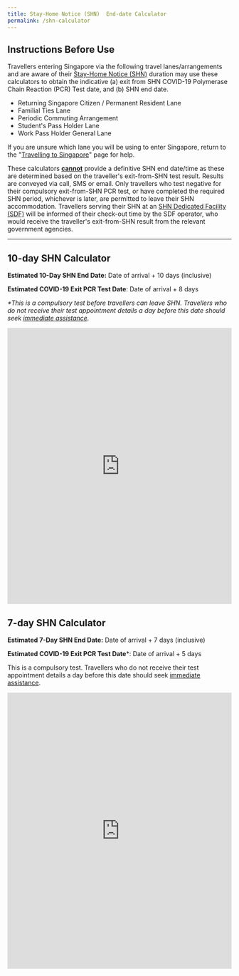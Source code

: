 ```yaml
---
title: Stay-Home Notice (SHN)  End-date Calculator
permalink: /shn-calculator
---
```

## Instructions Before Use 

Travellers entering Singapore via the following travel lanes/arrangements and are aware of their <a href="/health/shn" target="_blank">Stay-Home Notice (SHN)</a> duration may use these calculators to obtain the indicative (a) exit from SHN COVID-19 Polymerase Chain Reaction (PCR) Test date, and (b) SHN end date. 
- Returning Singapore Citizen / Permanent Resident Lane
- Familial Ties Lane
- Periodic Commuting Arrangement 
- Student's Pass Holder Lane
- Work Pass Holder General Lane

If you are unsure which lane you will be using to enter Singapore, return to the "<a href="/arriving/overview" target="_blank">Travelling to Singapore</a>" page for help.

These calculators <u><b>cannot</b></u> provide a definitive SHN end date/time as these are determined based on the traveller's exit-from-SHN test result. Results are conveyed via call, SMS or email. Only travellers who test negative for their compulsory exit-from-SHN PCR test, or have completed the required SHN period, whichever is later, are permitted to leave their SHN accommodation. Travellers serving their SHN at an <a href="/health/shn/sdf" target="_blank">SHN Dedicated Facility (SDF)</a> will be informed of their check-out time by the SDF operator, who would receive the traveller's exit-from-SHN result from the relevant government agencies. 


-----

<div id="cal"></div>

## 10-day SHN Calculator

<b>Estimated 10-Day SHN End Date:</b> Date of arrival + 10 days (inclusive)

<b>Estimated COVID-19 Exit PCR Test Date</b>: Date of arrival + 8 days 

<i>*This is a compulsory test before travellers can leave SHN. Travellers who do not receive their test appointment details a day before this date should seek <a href="https://go.gov.sg/sto-enquiry" target="_blank">immediate assistance</a>. </i>

<iframe width="100%" height="620" src="https://www.checkfirst.gov.sg/c/d0561e7d-ec2d-4575-83a9-274d5629bb8c" frameborder="0" allow="accelerometer; autoplay; clipboard-write; encrypted-media; gyroscope; picture-in-picture" allowfullscreen></iframe>

## 7-day SHN Calculator

<b>Estimated 7-Day SHN End Date:</b> Date of arrival + 7 days (inclusive)

<b>Estimated COVID-19 Exit PCR Test Date</b>*: Date of arrival + 5 days 

This is a compulsory test. Travellers who do not receive their test appointment details a day before this date should seek <a href="https://go.gov.sg/sto-enquiry" target="_blank">immediate assistance</a>. 

<iframe width="100%" height="620" src="https://www.checkfirst.gov.sg/c/shn-date-calculator-2" frameborder="0" allow="accelerometer; autoplay; clipboard-write; encrypted-media; gyroscope; picture-in-picture" allowfullscreen></iframe>

<!--## 14+7-day SHN Calculator

<iframe width="100%" height="620" src="https://www.checkfirst.gov.sg/c/shn-date-calculator-3" frameborder="0" allow="accelerometer; autoplay; clipboard-write; encrypted-media; gyroscope; picture-in-picture" allowfullscreen></iframe>


## 21-day SHN Calculator

<iframe width="100%" height="620" src="https://www.checkfirst.gov.sg/c/9858b9c8-950e-4393-93f6-92afc1c47e3e" frameborder="0" allow="accelerometer; autoplay; clipboard-write; encrypted-media; gyroscope; picture-in-picture" allowfullscreen></iframe>-->